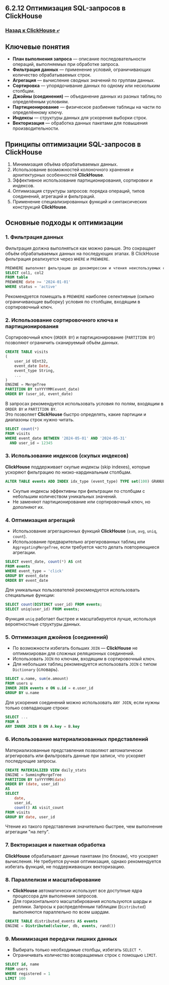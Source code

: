 ## 6.2.12 Оптимизация SQL-запросов в ClickHouse

### [Назад к ClickHouse ⤶](/data/Module6/data/clickhouse.md)

## Ключевые понятия
- **План выполнения запроса** — описание последовательности операций, выполняемых при обработке запроса.  
- **Фильтрация данных** — применение условий, ограничивающих количество обрабатываемых строк.  
- **Агрегация** — вычисление сводных значений по группам данных.  
- **Сортировка** — упорядочивание данных по одному или нескольким столбцам.  
- **Джойны (соединения)** — объединение данных из разных таблиц по определённым условиям.  
- **Партиционирование** — физическое разбиение таблицы на части по определённому ключу.  
- **Индексы** — структуры данных для ускорения выборки строк.  
- **Векторизация** — обработка данных пакетами для повышения производительности.  

## Принципы оптимизации SQL-запросов в ClickHouse
1. Минимизация объёма обрабатываемых данных.  
2. Использование возможностей колоночного хранения и архитектурных особенностей **ClickHouse**.  
3. Эффективное использование партиционирования, сортировки и индексов.  
4. Оптимизация структуры запросов: порядка операций, типов соединений, агрегаций и фильтраций.  
5. Применение специализированных функций и синтаксических конструкций **ClickHouse**.  

## Основные подходы к оптимизации
### 1. Фильтрация данных
Фильтрация должна выполняться как можно раньше. Это сокращает объём обрабатываемых данных на последующих этапах. 
В ClickHouse фильтрация реализуется через `WHERE` и `PREWHERE`.  

```sql
PREWHERE выполняет фильтрацию до декомпрессии и чтения неиспользуемых столбцов, что позволяет экономить ресурсы.
SELECT col1, col2
FROM table
PREWHERE date >= '2024-01-01'
WHERE status = 'active'
```
                  
Рекомендуется помещать в `PREWHERE` наиболее селективные (сильно ограничивающие выборку) условия по столбцам, 
входящим в сортировочный ключ.  

### 2. Использование сортировочного ключа и партиционирования
Сортировочный ключ (`ORDER BY`) и партиционирование (`PARTITION BY`) позволяют ограничить сканируемый объём данных.  

```sql
CREATE TABLE visits
(
    user_id UInt32,
    event_date Date,
    event_type String,
    ...
)
ENGINE = MergeTree
PARTITION BY toYYYYMM(event_date)
ORDER BY (user_id, event_date)
```
                  
В запросах рекомендуется использовать условия по полям, входящим в `ORDER BY` и `PARTITION BY`.  
Это позволяет **ClickHouse** быстро определять, какие партиции и диапазоны строк нужно читать.  

```sql
SELECT count(*)
FROM visits
WHERE event_date BETWEEN '2024-05-01' AND '2024-05-31'
  AND user_id = 12345
```

### 3. Использование индексов (скупых индексов)
**ClickHouse** поддерживает скупые индексы (skip indexes), которые ускоряют фильтрацию по низко-кардинальным столбцам.  

```sql
ALTER TABLE events ADD INDEX idx_type (event_type) TYPE set(100) GRANULARITY 1;
```
                  
- Скупые индексы эффективны при фильтрации по столбцам с небольшим количеством уникальных значений.  
- Не заменяют партиционирование или сортировочный ключ, но дополняют их.  

### 4. Оптимизация агрегаций
- Использование агрегационных функций **ClickHouse** (`sum`, `avg`, `uniq`, `count`).  
- Использование предварительно агрегированных таблиц или `AggregatingMergeTree`, если требуется часто делать 
повторяющиеся агрегации.  

```sql
SELECT event_date, count(*) AS cnt
FROM events
WHERE event_type = 'click'
GROUP BY event_date
ORDER BY event_date
```
                  
Для уникальных пользователей рекомендуется использовать специальные функции:  

```sql
SELECT count(DISTINCT user_id) FROM events;
SELECT uniq(user_id) FROM events;
```
                  
Функция `uniq` работает быстрее и масштабируется лучше, используя вероятностные структуры данных.  

### 5. Оптимизация джойнов (соединений)
- По возможности избегать больших `JOIN` — **ClickHouse** не оптимизирован для сложных реляционных соединений.  
- Использовать `JOIN` по ключам, входящим в сортировочный ключ.  
- Для небольших таблиц рекомендуется использовать `JOIN` с типом `Dictionary` (словарь).  

```sql
SELECT u.name, sum(e.amount)
FROM users u
INNER JOIN events e ON u.id = e.user_id
GROUP BY u.name
```
                  
Для ускорения соединений можно использовать `ANY JOIN`, если нужны только совпадающие строки:  

```sql
SELECT ...
FROM A
ANY INNER JOIN B ON A.key = B.key
```

### 6. Использование материализованных представлений
Материализованные представления позволяют автоматически агрегировать или фильтровать данные при записи, 
что ускоряет последующие запросы.  

```sql
CREATE MATERIALIZED VIEW daily_stats
ENGINE = SummingMergeTree
PARTITION BY toYYYYMM(date)
ORDER BY (date, user_id)
AS
SELECT
    date,
    user_id,
    count() AS visit_count
FROM visits
GROUP BY date, user_id
```
                  
Чтение из такого представления значительно быстрее, чем выполнение агрегации "на лету".  

### 7. Векторизация и пакетная обработка
**ClickHouse** обрабатывает данные пакетами (по блокам), что ускоряет вычисления. Не требуется ручная оптимизация, 
однако рекомендуется избегать функций, не поддерживающих векторизацию.  

### 8. Параллелизм и масштабирование
- **ClickHouse** автоматически использует все доступные ядра процессора для выполнения запросов.  
- Для горизонтального масштабирования используются шарды и реплики. Запросы к распределённым таблицам (`Distributed`) 
выполняются параллельно по всем шардам.  

```sql
CREATE TABLE distributed_events AS events
ENGINE = Distributed(cluster, db, events, rand())
```

### 9. Минимизация передачи лишних данных
- Выбирать только необходимые столбцы, избегать `SELECT *`.  
- Ограничивать количество возвращаемых строк с помощью `LIMIT`.  

```sql
SELECT id, name
FROM users
WHERE registered = 1
LIMIT 100
```